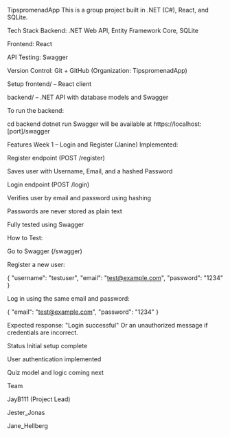 TipspromenadApp
This is a group project built in .NET (C#), React, and SQLite.

Tech Stack
Backend: .NET Web API, Entity Framework Core, SQLite

Frontend: React

API Testing: Swagger

Version Control: Git + GitHub (Organization: TipspromenadApp)

Setup
frontend/ – React client

backend/ – .NET API with database models and Swagger

To run the backend:

cd backend
dotnet run
Swagger will be available at https://localhost:[port]/swagger

Features
Week 1 – Login and Register (Janine)
Implemented:

Register endpoint (POST /register)

Saves user with Username, Email, and a hashed Password

Login endpoint (POST /login)

Verifies user by email and password using hashing

Passwords are never stored as plain text

Fully tested using Swagger

How to Test:

Go to Swagger (/swagger)

Register a new user:

{
  "username": "testuser",
  "email": "test@example.com",
  "password": "1234"
}

Log in using the same email and password:

{
  "email": "test@example.com",
  "password": "1234"
}

Expected response:
"Login successful"
Or an unauthorized message if credentials are incorrect.

Status
Initial setup complete

User authentication implemented

Quiz model and logic coming next

Team

JayB111 (Project Lead)

Jester_Jonas

Jane_Hellberg